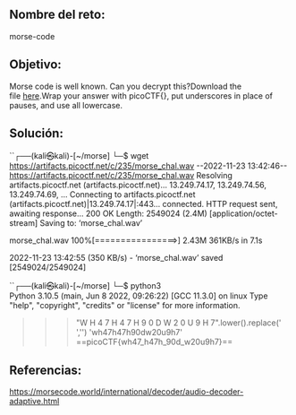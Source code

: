 ## Nombre del reto:
morse-code

## Objetivo:
Morse code is well known. Can you decrypt this?Download the file [here](https://artifacts.picoctf.net/c/235/morse_chal.wav).Wrap your answer with picoCTF{}, put underscores in place of pauses, and use all lowercase.

## Solución:
``┌──(kali㉿kali)-[~/morse]
└─$ wget https://artifacts.picoctf.net/c/235/morse_chal.wav
--2022-11-23 13:42:46--  https://artifacts.picoctf.net/c/235/morse_chal.wav
Resolving artifacts.picoctf.net (artifacts.picoctf.net)... 13.249.74.17, 13.249.74.56, 13.249.74.69, ...
Connecting to artifacts.picoctf.net (artifacts.picoctf.net)|13.249.74.17|:443... connected.
HTTP request sent, awaiting response... 200 OK
Length: 2549024 (2.4M) [application/octet-stream]
Saving to: ‘morse_chal.wav’

morse_chal.wav      100%[================>]   2.43M   361KB/s    in 7.1s    

2022-11-23 13:42:55 (350 KB/s) - ‘morse_chal.wav’ saved [2549024/2549024]

                                                                             
``┌──(kali㉿kali)-[~/morse]
└─$ python3        
Python 3.10.5 (main, Jun  8 2022, 09:26:22) [GCC 11.3.0] on linux
Type "help", "copyright", "credits" or "license" for more information.
>>> "W H 4 7 H 4 7 H 9 0 D W 2 0 U 9 H 7".lower().replace(' ','')
'wh47h47h90dw20u9h7'
==picoCTF{wh47_h47h_90d_w20u9h7}==




## Referencias:
https://morsecode.world/international/decoder/audio-decoder-adaptive.html
